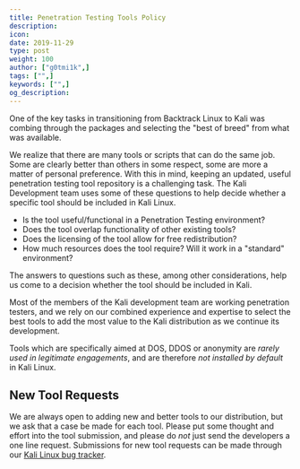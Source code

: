 ```yaml
---
title: Penetration Testing Tools Policy
description:
icon:
date: 2019-11-29
type: post
weight: 100
author: ["g0tmi1k",]
tags: ["",]
keywords: ["",]
og_description:
---
```


One of the key tasks in transitioning from Backtrack Linux to Kali was combing through the packages and selecting the "best of breed" from what was available.

We realize that there are many tools or scripts that can do the same job. Some are clearly better than others in some respect, some are more a matter of personal preference. With this in mind, keeping an updated, useful penetration testing tool repository is a challenging task. The Kali Development team uses some of these questions to help decide whether a specific tool should be included in Kali Linux.

* Is the tool useful/functional in a Penetration Testing environment?
* Does the tool overlap functionality of other existing tools?
* Does the licensing of the tool allow for free redistribution?
* How much resources does the tool require? Will it work in a "standard" environment?

The answers to questions such as these, among other considerations, help us come to a decision whether the tool should be included in Kali.

Most of the members of the Kali development team are working penetration testers, and we rely on our combined experience and expertise to select the best tools to add the most value to the Kali distribution as we continue its development.

Tools which are specifically aimed at DOS, DDOS or anonymity are _rarely used in legitimate engagements_, and are therefore _not installed by default_ in Kali Linux.

## New Tool Requests

We are always open to adding new and better tools to our distribution, but we ask that a case be made for each tool. Please put some thought and effort into the tool submission, and please do _not_ just send the developers a one line request. Submissions for new tool requests can be made through our [Kali Linux bug tracker](https://bugs.kali.org).

